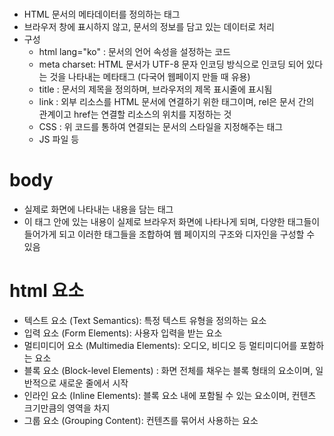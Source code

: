 # <head>
- HTML 문서의 메타데이터를 정의하는 태그
- 브라우저 창에 표시하지 않고, 문서의 정보를 담고 있는 데이터로 처리
- 구성
  - html lang="ko" : 문서의 언어 속성을 설정하는 코드
  - meta charset: HTML 문서가 UTF-8 문자 인코딩 방식으로 인코딩 되어 있다는 것을 나타내는 메타태그 (다국어 웹페이지 만들 때 유용)
  - title : 문서의 제목을 정의하며, 브라우저의 제목 표시줄에 표시됨
  - link : 외부 리소스를 HTML 문서에 연결하기 위한 태그이며, rel은 문서 간의 관계이고 href는 연결할 리소스의 위치를 지정하는 것
  - CSS : 위 코드를 통하여 연결되는 문서의 스타일을 지정해주는 태그
  - JS 파일 등

# body
- 실제로 화면에 나타내는 내용을 담는 태그
- 이 태그 안에 있는 내용이 실제로 브라우저 화면에 나타나게 되며, 다양한 태그들이 들어가게 되고 이러한 태그들을 조합하여 웹 페이지의 구조와 디자인을 구성할 수 있음

# html 요소
- 텍스트 요소 (Text Semantics): 특정 텍스트 유형을 정의하는 요소
- 입력 요소 (Form Elements): 사용자 입력을 받는 요소
- 멀티미디어 요소 (Multimedia Elements): 오디오, 비디오 등 멀티미디어를 포함하는 요소
- 블록 요소 (Block-level Elements) : 화면 전체를 채우는 블록 형태의 요소이며, 일반적으로 새로운 줄에서 시작
- 인라인 요소 (Inline Elements): 블록 요소 내에 포함될 수 있는 요소이며, 컨텐츠 크기만큼의 영역을 차지
- 그룹 요소 (Grouping Content): 컨텐츠를 묶어서 사용하는 요소
